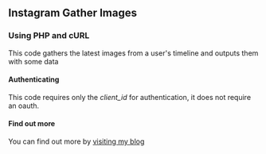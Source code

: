 ## Instagram Gather Images

### Using PHP and cURL

This code gathers the latest images from a user's timeline and outputs them with some data

#### Authenticating

This code requires only the *client_id* for authentication, it does not require an oauth.

#### Find out more

You can find out more by [visiting my blog]({{http://franhaselden.github.io/api/2015/02/17/getting-started-with-instagram-api/}})